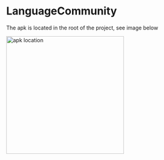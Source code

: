 # LanguageCommunity
The apk is located in the root of the project, see image below


<img width="313" alt="apk location" src="https://user-images.githubusercontent.com/28859891/156390559-9dfcaee3-c4f4-42ff-9a59-b1f823e616de.png">
